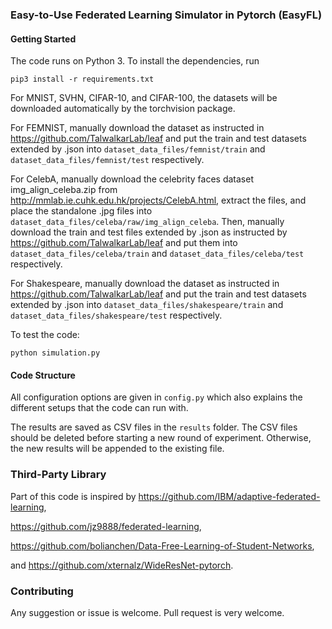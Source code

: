 ### Easy-to-Use Federated Learning Simulator in Pytorch (EasyFL)



#### Getting Started

The code runs on Python 3. To install the dependencies, run
```
pip3 install -r requirements.txt
```

For MNIST, SVHN, CIFAR-10, and CIFAR-100, the datasets will be downloaded automatically by the torchvision package.

For FEMNIST, manually download the dataset as instructed in <https://github.com/TalwalkarLab/leaf> and put the train and test datasets extended by .json into `dataset_data_files/femnist/train` and `dataset_data_files/femnist/test` respectively.

For CelebA, manually download the celebrity faces dataset img_align_celeba.zip from <http://mmlab.ie.cuhk.edu.hk/projects/CelebA.html>, extract the files, and place the standalone .jpg files into `dataset_data_files/celeba/raw/img_align_celeba`.
Then, manually download the train and test files extended by .json as instructed by <https://github.com/TalwalkarLab/leaf> and put them into `dataset_data_files/celeba/train` and `dataset_data_files/celeba/test` respectively.

For Shakespeare, manually download the dataset as instructed in <https://github.com/TalwalkarLab/leaf> and put the train and test datasets extended by .json into `dataset_data_files/shakespeare/train` and `dataset_data_files/shakespeare/test` respectively.

To test the code: 

```
python simulation.py
```

#### Code Structure

All configuration options are given in `config.py` which also explains the different setups that the code can run with.

The results are saved as CSV files in the `results` folder. 
The CSV files should be deleted before starting a new round of experiment.
Otherwise, the new results will be appended to the existing file.

### Third-Party Library

Part of this code is inspired by 
<https://github.com/IBM/adaptive-federated-learning>,

<https://github.com/jz9888/federated-learning>,

 <https://github.com/bolianchen/Data-Free-Learning-of-Student-Networks>, 
 
 and <https://github.com/xternalz/WideResNet-pytorch>.


### Contributing
Any suggestion or issue is welcome. Pull request is very welcome.
